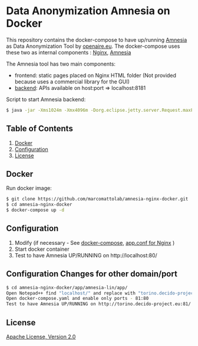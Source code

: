 ﻿# Data Anonymization Amnesia on Docker
This repository contains the docker-compose to have up/running [Amnesia](https://amnesia.openaire.eu/) as Data Anonymization Tool by [openaire.eu](https://www.openaire.eu/).
The docker-compose uses these two as internal components : [Nginx](https://www.nginx.com/), [Amnesia](https://amnesia.openaire.eu/download.html)


The Amnesia tool has two main components:
- frontend: static pages placed on Nginx HTML folder (Not provided because uses a commercial library for the GUI)
- [backend](https://github.com/dTsitsigkos/Amnesia): APIs available on host:port => localhost:8181


Script to start Amnesia backend:
```bash
$ java -jar -Xms1024m -Xmx4096m -Dorg.eclipse.jetty.server.Request.maxFormKeys=1000000 -Dorg.eclipse.jetty.server.Request.maxFormContentSize=1000000 /amnesia-lin/amnesiaBackEnd-1.0-SNAPSHOT.jar --server.port=8181 --trace
```


## Table of Contents

1. [Docker](#docker)
1. [Configuration](#configuration)
1. [License](#license)


## Docker

Run docker image:

```bash
$ git clone https://github.com/marcomattolab/amnesia-nginx-docker.git
$ cd amnesia-nginx-docker
$ docker-compose up -d

```

## Configuration

1. Modify (if necessary - See [docker-compose](https://github.com/marcomattolab/amnesia-nginx-docker/blob/main/docker-compose.yaml), [app.conf for Nginx](https://github.com/marcomattolab/amnesia-nginx-docker/blob/main/nginx/conf.d/app.conf) )
2. Start docker container
3. Test to have Amnesia UP/RUNNING on http://localhost:80/


## Configuration Changes for other domain/port
```bash
$ cd amnesia-nginx-docker/app/amnesia-lin/app/
Open Notepad++ find "localhost/" and replace with "torino.decido-project.eu:81/" for all istances.
Open docker-compose.yaml and enable only ports - 81:80 
Test to have Amnesia UP/RUNNING on http://torino.decido-project.eu:81/
```


## License

[Apache License, Version 2.0](LICENSE.md)
